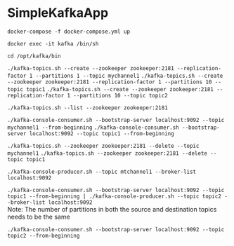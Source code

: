 # SimpleKafkaApp

```docker-compose -f docker-compose.yml up```

```docker exec -it kafka /bin/sh```

```cd /opt/kafka/bin```

```./kafka-topics.sh --create --zookeeper zookeeper:2181 --replication-factor 1 --partitions 1 --topic mychannel1```
```./kafka-topics.sh --create --zookeeper zookeeper:2181 --replication-factor 1 --partitions 10 --topic topic1```
```./kafka-topics.sh --create --zookeeper zookeeper:2181 --replication-factor 1 --partitions 10 --topic topic2```

```./kafka-topics.sh --list --zookeeper zookeeper:2181```

```./kafka-console-consumer.sh --bootstrap-server localhost:9092 --topic mychannel1 --from-beginning```
```./kafka-console-consumer.sh --bootstrap-server localhost:9092 --topic topic1 --from-beginning```

```./kafka-topics.sh --zookeeper zookeeper:2181 --delete --topic mychannel1```
```./kafka-topics.sh --zookeeper zookeeper:2181 --delete --topic topic1```

```./kafka-console-producer.sh --topic mtchannel1 --broker-list localhost:9092```

```./kafka-console-consumer.sh --bootstrap-server localhost:9092 --topic topic1 --from-beginning | ./kafka-console-producer.sh --topic topic2 --broker-list localhost:9092```
<br />
Note: The number of partitions in both the source and destination topics needs to be the same

```./kafka-console-consumer.sh --bootstrap-server localhost:9092 --topic topic2 --from-beginning```


